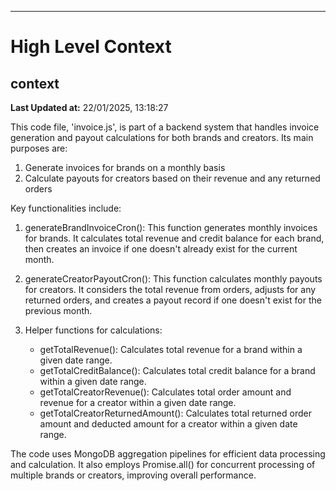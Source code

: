 

---
# High Level Context
## context
**Last Updated at:** 22/01/2025, 13:18:27

This code file, 'invoice.js', is part of a backend system that handles invoice generation and payout calculations for both brands and creators. Its main purposes are:

1. Generate invoices for brands on a monthly basis
2. Calculate payouts for creators based on their revenue and any returned orders

Key functionalities include:

1. generateBrandInvoiceCron(): This function generates monthly invoices for brands. It calculates total revenue and credit balance for each brand, then creates an invoice if one doesn't already exist for the current month.

2. generateCreatorPayoutCron(): This function calculates monthly payouts for creators. It considers the total revenue from orders, adjusts for any returned orders, and creates a payout record if one doesn't exist for the previous month.

3. Helper functions for calculations:
   - getTotalRevenue(): Calculates total revenue for a brand within a given date range.
   - getTotalCreditBalance(): Calculates total credit balance for a brand within a given date range.
   - getTotalCreatorRevenue(): Calculates total order amount and revenue for a creator within a given date range.
   - getTotalCreatorReturnedAmount(): Calculates total returned order amount and deducted amount for a creator within a given date range.

The code uses MongoDB aggregation pipelines for efficient data processing and calculation. It also employs Promise.all() for concurrent processing of multiple brands or creators, improving overall performance.

